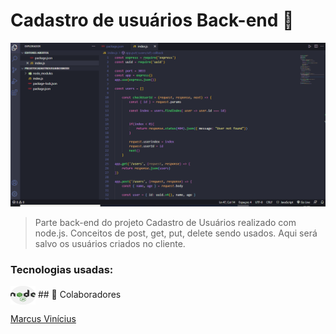 # Cadastro de usuários Back-end 🙍



<img src="./assets/cadastroprojetoparteBack.gif" alt="gifProjeto">



> Parte back-end do projeto Cadastro de Usuários realizado com node.js. Conceitos de post, get, put, delete sendo usados. Aqui será salvo os usuários criados no cliente.
### Tecnologias usadas:
 
<img align="center" alt="node" height="30" width="40" src="assets/nodejs.png">
## 🤝 Colaboradores

<a href="https://www.linkedin.com/in/marcusviniciusbeghelisantos/" target="_blank">Marcus Vinícius</a>





